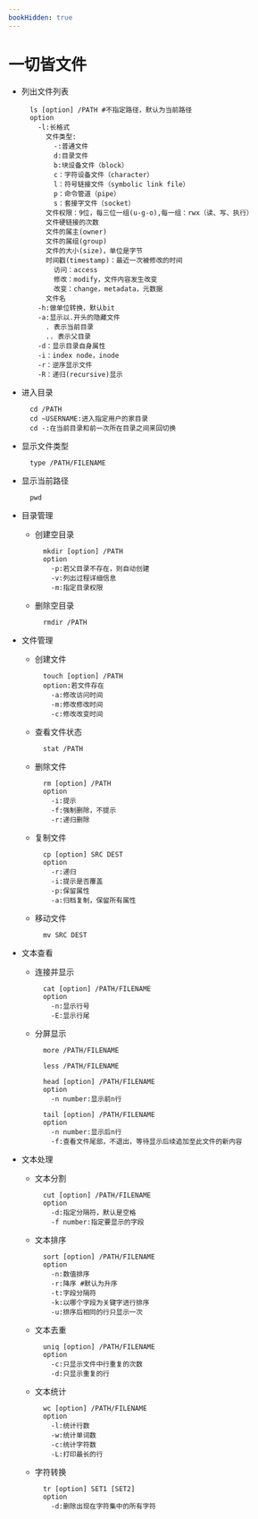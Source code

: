 ```yaml
---
bookHidden: true
---
```


# 一切皆文件

* 列出文件列表

        ls [option] /PATH #不指定路径，默认为当前路径  
        option
          -l:长格式
            文件类型:
              -:普通文件
              d:目录文件
              b:块设备文件（block）
              c：字符设备文件（character）
              l：符号链接文件（symbolic link file）
              p：命令管道（pipe）
              s：套接字文件（socket）
            文件权限：9位，每三位一组(u-g-o),每一组：rwx（读、写、执行）
            文件硬链接的次数
            文件的属主(owner)
            文件的属组(group)
            文件的大小(size)，单位是字节
            时间戳(timestamp)：最近一次被修改的时间
              访问：access
              修改：modify，文件内容发生改变
              改变：change，metadata，元数据
            文件名
          -h:做单位转换，默认bit
          -a:显示以.开头的隐藏文件
            . 表示当前目录
            .. 表示父目录
          -d：显示目录自身属性
          -i：index node，inode
          -r：逆序显示文件
          -R：递归(recursive)显示 

* 进入目录

        cd /PATH
        cd ~USERNAME:进入指定用户的家目录
        cd -:在当前目录和前一次所在目录之间来回切换

* 显示文件类型

        type /PATH/FILENAME

* 显示当前路径

        pwd

* 目录管理

    * 创建空目录

            mkdir [option] /PATH
            option
              -p:若父目录不存在，则自动创建
              -v:列出过程详细信息
              -m:指定目录权限

    * 删除空目录

            rmdir /PATH

* 文件管理

    * 创建文件

            touch [option] /PATH
            option:若文件存在
              -a:修改访问时间
              -m:修改修改时间
              -c:修改改变时间

    * 查看文件状态

            stat /PATH

    * 删除文件
    
            rm [option] /PATH
            option
              -i:提示
              -f:强制删除，不提示
              -r:递归删除

    * 复制文件

            cp [option] SRC DEST
            option
              -r:递归
              -i:提示是否覆盖
              -p:保留属性
              -a:归档复制，保留所有属性

    * 移动文件

            mv SRC DEST

* 文本查看

    * 连接并显示

            cat [option] /PATH/FILENAME
            option
              -n:显示行号
              -E:显示行尾

    * 分屏显示

            more /PATH/FILENAME
    
            less /PATH/FILENAME
    
            head [option] /PATH/FILENAME
            option
              -n number:显示前n行
    
            tail [option] /PATH/FILENAME
            option
              -n number:显示后n行
              -f:查看文件尾部，不退出，等待显示后续追加至此文件的新内容

* 文本处理

    * 文本分割

            cut [option] /PATH/FILENAME
            option
              -d:指定分隔符，默认是空格
              -f number:指定要显示的字段

    * 文本排序

            sort [option] /PATH/FILENAME
            option
              -n:数值排序
              -r:降序 #默认为升序
              -t:字段分隔符
              -k:以哪个字段为关键字进行排序
              -u:排序后相同的行只显示一次

    * 文本去重
    
            uniq [option] /PATH/FILENAME
            option 
              -c:只显示文件中行重复的次数
              -d:只显示重复的行

    * 文本统计

            wc [option] /PATH/FILENAME
            option
              -l:统计行数
              -w:统计单词数
              -c:统计字符数
              -L:打印最长的行

    * 字符转换
      
            tr [option] SET1 [SET2]
            option
              -d:删除出现在字符集中的所有字符

